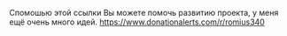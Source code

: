 Спомошью этой ссылки Вы можете помочь
развитию проекта, у меня ещё очень 
много идей.
https://www.donationalerts.com/r/romius340
